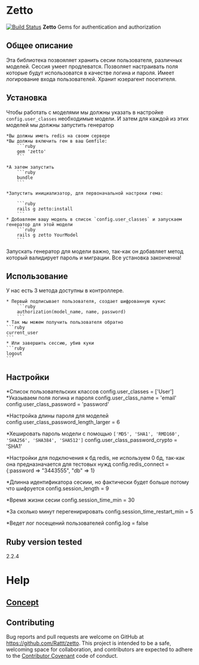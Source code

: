 # Zetto
[![Build Status](https://travis-ci.org/Rattt/zetto.svg?branch=develop)](https://travis-ci.org/Rattt/zetto) 
**Zetto** Gems for authentication and authorization

## Общее описание

Эта библиотека позвояляет хранить сесии пользователя, различных моделей.
Сессия умеет продлеватся.
Позволяет настраивать поля которые будут использоватся в качестве логина и пароля.
Имеет логирование входа пользователей.
Хранит юзерагент посетителя.

## Установка
Чтобы работать с моделями мы должны указать в настройке `config.user_classes` необходимые модели.
И затем для каждой из этих моделей мы должны запустить генератор 

    *Вы должны иметь redis на своем сервере
    *Вы должны включить гем в ваш Gemfile:
        ```ruby
        gem 'zetto'
        ```

    *А затем запустить
        ```ruby
        bundle
        ```

    *Запустить инициализатор, для первоначальной настроки гема:
    
        ```ruby
        rails g zetto:install
        ```
    * Добавляем вашу модель в список `config.user_classes` и запускаем генератор для этой модели
        ```ruby
        rails g zetto YourModel
        ```  
Запускать генератор для модели важно, так-как он добавляет метод который валидирует пароль и миграции.
Все установка законченна!


## Использование
У нас есть 3 метода доступны в контроллере.  

    * Первый подписывает пользователя, создает шифрованную кукис
        ```ruby 
        authorization(model_name, name, password)
        ```
    * Так мы можем получить пользователя обратно    
    ```ruby 
    current_user
    ```
    * Или завершить сессию, убив куки
    ```ruby 
    logout
    ```
## Настройки


*Список пользовательских классов
    config.user_classes = ['User']
*Указываем поля логина и пароля
    config.user_class_name     = 'email'
    config.user_class_password = 'password'

*Настройка длины пароля для моделей
    config.user_class_password_length_larger = 6

*Хешировать пароль модели с помощью
    `['MD5', 'SHA1', 'RMD160', 'SHA256', 'SHA384', 'SHA512']`
    config.user_class_password_crypto = 'SHA1'

*Настройки для подключения к бд redis, не используем 0 бд, так-как она предназначается для тестовых нужд
    config.redis_connect = {:password => "3443555", "db" => 1}

*Длинна идентификатора сесиии, но фактически будет больше потому что шифруется
    config.session_length = 9

*Время жизни сесии
    config.session_time_min = 30

*За сколько минут перегенирировать
    config.session_time_restart_min = 5

*Ведет лог посещений пользователей
    config.log = false

## Ruby version tested

2.2.4

# Help

## [Concept](https://docs.google.com/document/d/1AGOqfECm_qLhpbPl75ssxHTLbZMRpd2-pYLfbDH67No)

## Contributing

Bug reports and pull requests are welcome on GitHub at https://github.com/Rattt/zetto. This project is intended to be a safe,
welcoming space for collaboration, and contributors are expected to adhere to the [Contributor Covenant](http://contributor-covenant.org) code of conduct.

